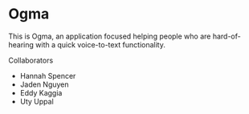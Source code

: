 # Ogma 

This is Ogma, an application focused helping people who are hard-of-hearing with a quick voice-to-text functionality.





Collaborators

- Hannah Spencer
- Jaden Nguyen
- Eddy Kaggia
- Uty Uppal

